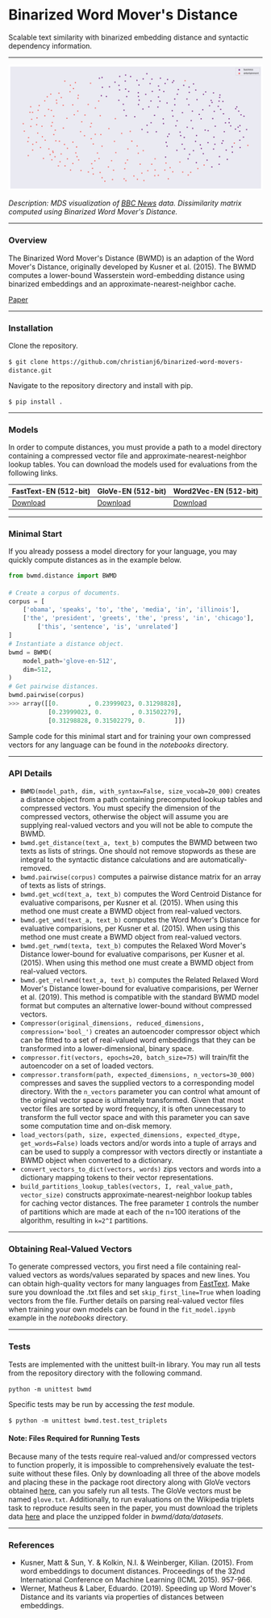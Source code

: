 # Binarized Word Mover's Distance

Scalable text similarity with binarized embedding distance and syntactic dependency information.

***

![BBC MDS](https://github.com/christianj6/binarized-word-movers-distance/raw/master/mds_bbc.png)

*Description: MDS visualization of [BBC News](http://mlg.ucd.ie/datasets/bbc.html) data. Dissimilarity matrix computed using Binarized Word Mover's Distance.*

***

### Overview

The Binarized Word Mover's Distance (BWMD) is an adaption of the Word Mover's Distance, originally developed by Kusner et al. (2015). The BWMD computes a lower-bound Wasserstein word-embedding distance using binarized embeddings and an approximate-nearest-neighbor cache. 

[Paper]()

***

### Installation

Clone the repository.

```$ git clone https://github.com/christianj6/binarized-word-movers-distance.git```

Navigate to the repository directory and install with pip.

```$ pip install .```

***

### Models

In order to compute distances, you must provide a path to a model directory containing a compressed vector file and approximate-nearest-neighbor lookup tables. You can download the models used for evaluations from the following links.

| FastText-EN (512-bit)                                        | GloVe-EN (512-bit)                                           | Word2Vec-EN (512-bit)                                        |
| ------------------------------------------------------------ | ------------------------------------------------------------ | ------------------------------------------------------------ |
| [Download](https://drive.google.com/uc?export=download&id=1MSEltaeVk-mbzNGCbcfyXuHURqM5WRJt) | [Download](https://drive.google.com/uc?export=download&id=1xzVbGKV0fsuTCA9OkR5auJNgO05xCdAZ) | [Download](https://drive.google.com/uc?export=download&id=1M1Dd6RrWq8ZJk1l2zvf1YxFGuG-HNqxf) |

***

### Minimal Start

If you already possess a model directory for your language, you may quickly compute distances as in the example below.

```python
from bwmd.distance import BWMD

# Create a corpus of documents.
corpus = [
	['obama', 'speaks', 'to', 'the', 'media', 'in', 'illinois'],
	['the', 'president', 'greets', 'the', 'press', 'in', 'chicago'],
    	['this', 'sentence', 'is', 'unrelated']
]
# Instantiate a distance object.
bwmd = BWMD(
	model_path='glove-en-512',
	dim=512,
)
# Get pairwise distances.
bwmd.pairwise(corpus)
>>> array([[0.        , 0.23999023, 0.31298828],
           [0.23999023, 0.        , 0.31502279],
           [0.31298828, 0.31502279, 0.        ]])
```

Sample code for this minimal start and for training your own compressed vectors for any language can be found in the *notebooks* directory.

***

### API Details

- ```BWMD(model_path, dim, with_syntax=False, size_vocab=20_000)``` creates a distance object from a path containing precomputed lookup tables and compressed vectors. You must specify the dimension of the compressed vectors, otherwise the object will assume you are supplying real-valued vectors and you will not be able to compute the BWMD. 
- ```bwmd.get_distance(text_a, text_b)``` computes the BWMD between two texts as lists of strings. One should not remove stopwords as these are integral to the syntactic distance calculations and are automatically-removed.
- ```bwmd.pairwise(corpus)``` computes a pairwise distance matrix for an array of texts as lists of strings. 
- ```bwmd.get_wcd(text_a, text_b)``` computes the Word Centroid Distance for evaluative comparisons, per Kusner et al. (2015). When using this method one must create a BWMD object from real-valued vectors.
- ```bwmd.get_wmd(text_a, text_b)``` computes the Word Mover's Distance for evaluative comparisions, per Kusner et al. (2015). When using this method one must create a BWMD object from real-valued vectors.
- ```bwmd.get_rwmd(texta, text_b)``` computes the Relaxed Word Mover's Distance lower-bound for evaluative comparisons, per Kusner et al. (2015). When using this method one must create a BWMD object from real-valued vectors.
- ```bwmd.get_relrwmd(text_a, text_b)``` computes the Related Relaxed Word Mover's Distance lower-bound for evaluative comparisions, per Werner et al. (2019). This method is compatible with the standard BWMD model format but computes an alternative lower-bound without compressed vectors.
- ```Compressor(original_dimensions, reduced_dimensions, compression='bool_')``` creates an autoencoder compressor object which can be fitted to a set of real-valued word embeddings that they can be transformed into a lower-dimensional, binary space. 
- ```compressor.fit(vectors, epochs=20, batch_size=75)``` will train/fit the autoencoder on a set of loaded vectors. 
- ```compressor.transform(path, expected_dimensions, n_vectors=30_000)``` compresses and saves the supplied vectors to a corresponding model directory. With the ```n_vectors``` parameter you can control what amount of the original vector space is ultimately transformed. Given that most vector files are sorted by word frequency, it is often unnecessary to transform the full vector space and with this parameter you can save some computation time and on-disk memory.
- ```load_vectors(path, size, expected_dimensions, expected_dtype, get_words=False)``` loads vectors and/or words into a tuple of arrays and can be used to supply a compressor with vectors directly or instantiate a BWMD object when converted to a dictionary.
- ```convert_vectors_to_dict(vectors, words)``` zips vectors and words into a dictionary mapping tokens to their vector representations.
- ```build_partitions_lookup_tables(vectors, I, real_value_path, vector_size)``` constructs approximate-nearest-neighbor lookup tables for caching vector distances. The free parameter ```I``` controls the number of partitions which are made at each of the n=100 iterations of the algorithm, resulting in ```k=2^I``` partitions.

***

### Obtaining Real-Valued Vectors

To generate compressed vectors, you first need a file containing real-valued vectors as words/values separated by spaces and new lines. You can obtain high-quality vectors for many languages from [FastText](https://fasttext.cc/docs/en/crawl-vectors.html). Make sure you download the .txt files and set ```skip_first_line=True``` when loading vectors from the file. Further details on parsing real-valued vector files when training your own models can be found in the ```fit_model.ipynb``` example in the *notebooks* directory.

***

### Tests

Tests are implemented with the unittest built-in library. You may run all tests from the repository directory with the following command.

```python -m unittest bwmd```

Specific tests may be run by accessing the *test* module.

```$ python -m unittest bwmd.test.test_triplets```

#### Note: Files Required for Running Tests

Because many of the tests require real-valued and/or compressed vectors to function properly, it is impossible to comprehensively evaluate the test-suite without these files. Only by downloading all three of the above models and placing these in the package root directory along with GloVe vectors obtained [here](http://nlp.stanford.edu/data/glove.42B.300d.zip), can you safely run all tests. The GloVe vectors must be named ```glove.txt```. Additionally, to run evaluations on the Wikipedia triplets task to reproduce results seen in the paper, you must download the triplets data [here](https://drive.google.com/uc?export=download&id=1dxSVO1t0mzHs5_mHklO0qaI2lDsCbhv3) and place the unzipped folder in *bwmd/data/datasets*.

***

### References

- Kusner, Matt & Sun, Y. & Kolkin, N.I. & Weinberger, Kilian. (2015). From word embeddings to document distances. Proceedings of the 32nd International Conference on Machine Learning (ICML 2015). 957-966.
- Werner, Matheus & Laber, Eduardo. (2019). Speeding up Word Mover's Distance and its variants via properties of distances between embeddings. 
